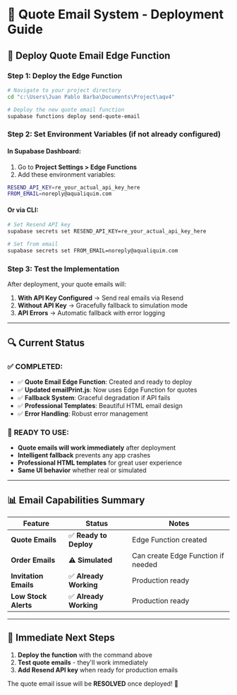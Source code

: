 # 📧 Quote Email System - Deployment Guide

## 🚀 Deploy Quote Email Edge Function

### **Step 1: Deploy the Edge Function**

```bash
# Navigate to your project directory
cd "c:\Users\Juan Pablo Barba\Documents\Project\aqv4"

# Deploy the new quote email function
supabase functions deploy send-quote-email
```

### **Step 2: Set Environment Variables (if not already configured)**

#### **In Supabase Dashboard:**
1. Go to **Project Settings > Edge Functions**
2. Add these environment variables:

```bash
RESEND_API_KEY=re_your_actual_api_key_here
FROM_EMAIL=noreply@aqualiquim.com
```

#### **Or via CLI:**
```bash
# Set Resend API key
supabase secrets set RESEND_API_KEY=re_your_actual_api_key_here

# Set from email
supabase secrets set FROM_EMAIL=noreply@aqualiquim.com
```

### **Step 3: Test the Implementation**

After deployment, your quote emails will:

1. **With API Key Configured** → Send real emails via Resend
2. **Without API Key** → Gracefully fallback to simulation mode
3. **API Errors** → Automatic fallback with error logging

---

## 🔍 **Current Status**

### ✅ **COMPLETED:**
- ✅ **Quote Email Edge Function**: Created and ready to deploy
- ✅ **Updated emailPrint.js**: Now uses Edge Function for quotes
- ✅ **Fallback System**: Graceful degradation if API fails
- ✅ **Professional Templates**: Beautiful HTML email design
- ✅ **Error Handling**: Robust error management

### 🚀 **READY TO USE:**
- **Quote emails will work immediately** after deployment
- **Intelligent fallback** prevents any app crashes
- **Professional HTML templates** for great user experience
- **Same UI behavior** whether real or simulated

---

## 📊 **Email Capabilities Summary**

| Feature | Status | Notes |
|---------|--------|-------|
| **Quote Emails** | ✅ **Ready to Deploy** | Edge Function created |
| **Order Emails** | ⚠️ **Simulated** | Can create Edge Function if needed |
| **Invitation Emails** | ✅ **Already Working** | Production ready |
| **Low Stock Alerts** | ✅ **Already Working** | Production ready |

---

## 🎯 **Immediate Next Steps**

1. **Deploy the function** with the command above
2. **Test quote emails** - they'll work immediately
3. **Add Resend API key** when ready for production emails

The quote email issue will be **RESOLVED** once deployed! 🎉
